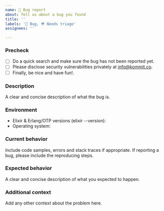```yaml
---
name: 🐞 Bug report
about: Tell us about a bug you found
title: ''
labels: '🐞 Bug, ⛑ Needs triage'
assignees: ''

---
```


### Precheck

- [ ] Do a quick search and make sure the bug has not been reported yet.
- [ ] Please disclose security vulnerabilities privately at info@kommit.co.
- [ ] Finally, be nice and have fun!.

### Description

A clear and concise description of what the bug is.

### Environment

* Elixir & Erlang/OTP versions (elixir --version):
* Operating system:

### Current behavior

Include code samples, errors and stack traces if appropriate.
If reporting a bug, please include the reproducing steps.

### Expected behavior

A clear and concise description of what you expected to happen.

### Additional context

Add any other context about the problem here.
